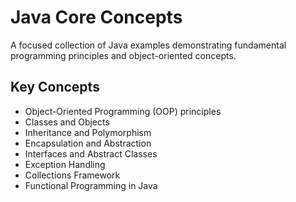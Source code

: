 # Java Core Concepts

A focused collection of Java examples demonstrating fundamental programming principles and object-oriented concepts.

## Key Concepts

- Object-Oriented Programming (OOP) principles
- Classes and Objects
- Inheritance and Polymorphism
- Encapsulation and Abstraction
- Interfaces and Abstract Classes
- Exception Handling
- Collections Framework
- Functional Programming in Java
